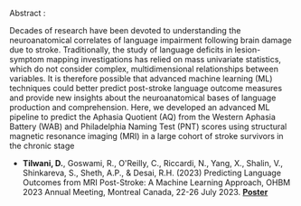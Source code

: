 Abstract : 


Decades of research have been devoted to understanding the neuroanatomical correlates of language impairment following brain
damage due to stroke. Traditionally, the study of language deficits in lesion-symptom mapping investigations has relied on mass
univariate statistics, which do not consider complex, multidimensional relationships between variables. It is therefore possible that
advanced machine learning (ML) techniques could better predict post-stroke language outcome measures and provide new insights
about the neuroanatomical bases of language production and comprehension. Here, we developed an advanced ML pipeline to
predict the Aphasia Quotient (AQ) from the Western Aphasia Battery (WAB) and Philadelphia Naming Test (PNT) scores using
structural magnetic resonance imaging (MRI) in a large cohort of stroke survivors in the chronic stage



* **Tilwani, D.**, Goswami, R., O'Reilly, C., Riccardi, N., Yang, X., Shalin, V., Shinkareva, S., Sheth, A.P., & Desai, R.H. (2023) Predicting Language Outcomes from MRI Post-Stroke: A Machine Learning Approach, OHBM 2023 Annual Meeting, Montreal Canada, 22-26 July 2023. [**Poster**](https://github.com/Deepa-Tilwani/MRI-lesion-sym-mapping/blob/6ff2503a230b46801d466195214a33dae0f3eaa8/Predicting%20Language%20Outcomes%20from%20MRI%20Post-Stroke%20A%20Machine%20Learning%20Approach.pdf)
